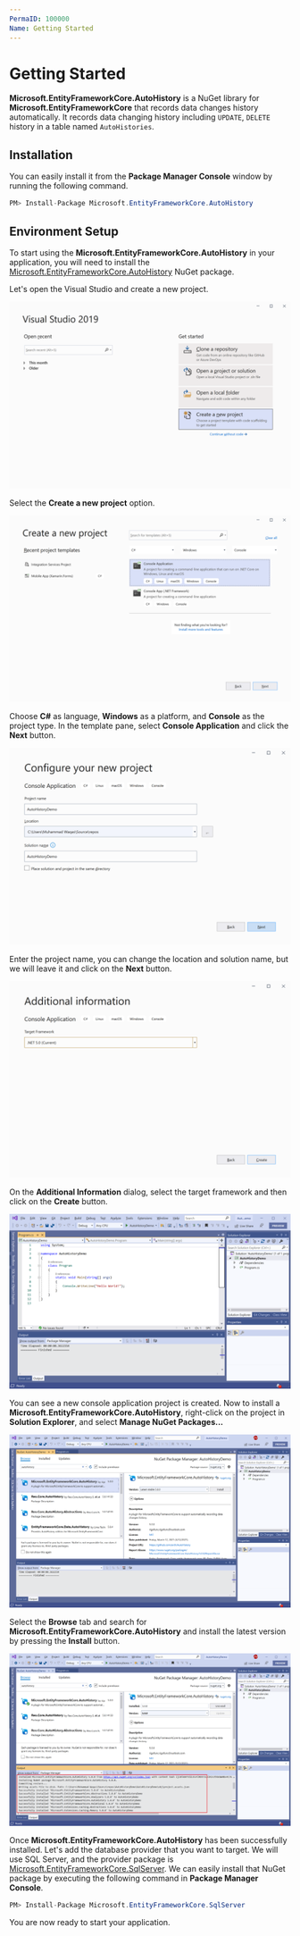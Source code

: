 ```yaml
---
PermaID: 100000
Name: Getting Started
---
```


# Getting Started

**Microsoft.EntityFrameworkCore.AutoHistory** is a NuGet library for **Microsoft.EntityFrameworkCore** that records data changes history automatically. It records data changing history including `UPDATE`, `DELETE` history in a table named `AutoHistories`.

## Installation

You can easily install it from the **Package Manager Console** window by running the following command.

```csharp
PM> Install-Package Microsoft.EntityFrameworkCore.AutoHistory
```

## Environment Setup

To start using the **Microsoft.EntityFrameworkCore.AutoHistory** in your application, you will need to install the [Microsoft.EntityFrameworkCore.AutoHistory](https://www.nuget.org/packages/Microsoft.EntityFrameworkCore.AutoHistory) NuGet package.

Let's open the Visual Studio and create a new project.

<img src="images/setup-1.png" alt="Create a new project">

Select the **Create a new project** option.

<img src="images/setup-2.png" alt="Select Console Application template">

Choose **C#** as language, **Windows** as a platform, and **Console** as the project type. In the template pane, select **Console Application** and click the **Next** button.

<img src="images/setup-3.png" alt="Configure your new project">

Enter the project name, you can change the location and solution name, but we will leave it and click on the **Next** button.  

<img src="images/setup-4.png" alt="Additional Information">

On the **Additional Information** dialog, select the target framework and then click on the **Create** button.  

<img src="images/setup-5.png" alt="Console Application created">

You can see a new console application project is created. Now to install a **Microsoft.EntityFrameworkCore.AutoHistory**, right-click on the project in **Solution Explorer**, and select **Manage NuGet Packages...**

<img src="images/setup-6.png" alt="Install Microsoft.EntityFrameworkCore.AutoHistory">

Select the **Browse** tab and search for **Microsoft.EntityFrameworkCore.AutoHistory** and install the latest version by pressing the **Install** button. 

<img src="images/setup-7.png" alt="Microsoft.EntityFrameworkCore.AutoHistory installed successfully">

Once **Microsoft.EntityFrameworkCore.AutoHistory** has been successfully installed. Let's add the database provider that you want to target. We will use SQL Server, and the provider package is [Microsoft.EntityFrameworkCore.SqlServer](https://www.nuget.org/packages/Microsoft.EntityFrameworkCore.SqlServer). We can easily install that NuGet package by executing the following command in **Package Manager Console**. 

```csharp
PM> Install-Package Microsoft.EntityFrameworkCore.SqlServer
```

You are now ready to start your application.
